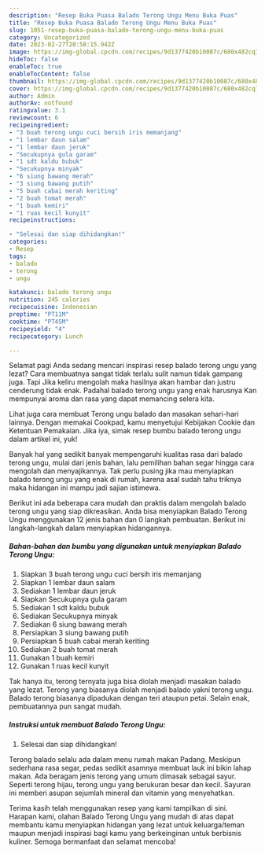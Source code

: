 ```yaml
---
description: "Resep Buka Puasa Balado Terong Ungu Menu Buka Puas"
title: "Resep Buka Puasa Balado Terong Ungu Menu Buka Puas"
slug: 1051-resep-buka-puasa-balado-terong-ungu-menu-buka-puas
category: Uncategorized
date: 2023-02-27T20:58:15.942Z
image: https://img-global.cpcdn.com/recipes/9d1377420b10087c/680x482cq70/balado-terong-ungu-foto-resep-utama.jpg
hideToc: false
enableToc: true
enableTocContent: false
thumbnail: https://img-global.cpcdn.com/recipes/9d1377420b10087c/680x482cq70/balado-terong-ungu-foto-resep-utama.jpg
cover: https://img-global.cpcdn.com/recipes/9d1377420b10087c/680x482cq70/balado-terong-ungu-foto-resep-utama.jpg
author: Admin
authorAv: notfound
ratingvalue: 3.1
reviewcount: 6
recipeingredient:
- "3 buah terong ungu cuci bersih iris memanjang"
- "1 lembar daun salam"
- "1 lembar daun jeruk"
- "Secukupnya gula garam"
- "1 sdt kaldu bubuk"
- "Secukupnya minyak"
- "6 siung bawang merah"
- "3 siung bawang putih"
- "5 buah cabai merah keriting"
- "2 buah tomat merah"
- "1 buah kemiri"
- "1 ruas kecil kunyit"
recipeinstructions:

- "Selesai dan siap dihidangkan!"
categories:
- Resep
tags:
- balado
- terong
- ungu

katakunci: balado terong ungu 
nutrition: 245 calories
recipecuisine: Indonesian
preptime: "PT11M"
cooktime: "PT45M"
recipeyield: "4"
recipecategory: Lunch

---
```



Selamat pagi Anda sedang mencari inspirasi resep balado terong ungu yang lezat? Cara membuatnya sangat tidak terlalu sulit namun tidak gampang juga. Tapi Jika keliru mengolah maka hasilnya akan hambar dan justru cenderung tidak enak. Padahal balado terong ungu yang enak harusnya Kan mempunyai aroma dan rasa yang dapat memancing selera kita.


Lihat juga cara membuat Terong ungu balado dan masakan sehari-hari lainnya. Dengan memakai Cookpad, kamu menyetujui Kebijakan Cookie dan Ketentuan Pemakaian. Jika iya, simak resep bumbu balado terong ungu dalam artikel ini, yuk!

Banyak hal yang sedikit banyak mempengaruhi kualitas rasa dari balado terong ungu, mulai dari jenis bahan, lalu pemilihan bahan segar hingga cara mengolah dan menyajikannya. Tak perlu pusing jika mau menyiapkan balado terong ungu yang enak di rumah, karena asal sudah tahu triknya maka hidangan ini mampu jadi sajian istimewa.


Berikut ini ada beberapa cara mudah dan praktis dalam mengolah balado terong ungu yang siap dikreasikan. Anda bisa menyiapkan Balado Terong Ungu menggunakan 12 jenis bahan dan 0 langkah pembuatan. Berikut ini langkah-langkah dalam menyiapkan hidangannya.

<!--inarticleads1-->

##### Bahan-bahan dan bumbu yang digunakan untuk menyiapkan Balado Terong Ungu:

1. Siapkan 3 buah terong ungu cuci bersih iris memanjang
1. Siapkan 1 lembar daun salam
1. Sediakan 1 lembar daun jeruk
1. Siapkan Secukupnya gula garam
1. Sediakan 1 sdt kaldu bubuk
1. Sediakan Secukupnya minyak
1. Sediakan 6 siung bawang merah
1. Persiapkan 3 siung bawang putih
1. Persiapkan 5 buah cabai merah keriting
1. Sediakan 2 buah tomat merah
1. Gunakan 1 buah kemiri
1. Gunakan 1 ruas kecil kunyit


Tak hanya itu, terong ternyata juga bisa diolah menjadi masakan balado yang lezat. Terong yang biasanya diolah menjadi balado yakni terong ungu. Balado terong biasanya dipadukan dengan teri ataupun petai. Selain enak, pembuatannya pun sangat mudah. 

<!--inarticleads2-->

##### Instruksi untuk membuat Balado Terong Ungu:


1. Selesai dan siap dihidangkan!

Terong balado selalu ada dalam menu rumah makan Padang. Meskipun sederhana rasa segar, pedas sedikit asamnya membuat lauk ini bikin lahap makan. Ada beragam jenis terong yang umum dimasak sebagai sayur. Seperti terong hijau, terong ungu yang berukuran besar dan kecil. Sayuran ini memberi asupan sejumlah mineral dan vitamin yang menyehatkan. 

Terima kasih telah menggunakan resep yang kami tampilkan di sini. Harapan kami, olahan Balado Terong Ungu yang mudah di atas dapat membantu kamu menyiapkan hidangan yang lezat untuk keluarga/teman maupun menjadi inspirasi bagi kamu yang berkeinginan untuk berbisnis kuliner. Semoga bermanfaat dan selamat mencoba!
